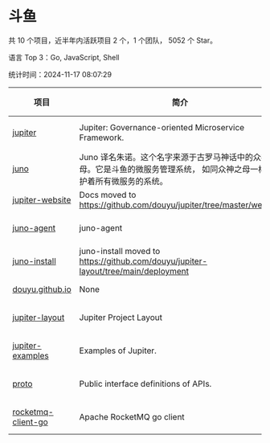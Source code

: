 # 斗鱼

共 10 个项目，近半年内活跃项目 2 个，1 个团队， 5052 个 Star。

语言 Top 3：Go, JavaScript, Shell

统计时间：2024-11-17 08:07:29

| 项目 | 简介 | 语言 | Star 数 | 协议 | 创建时间 | 最后更新时间 | 最后提交时间 |
| --- | --- | --- | --- | --- | --- | --- | --- |
| [jupiter](https://github.com/douyu/jupiter) | Jupiter: Governance-oriented Microservice Framework. | Go | 4415 | Apache License 2.0 | 2020-02-27 | 2024-11-13 | 2024-11-11 |
| [juno](https://github.com/douyu/juno) | Juno 译名朱诺。这个名字来源于古罗马神话中的众神之母。它是斗鱼的微服务管理系统， 如同众神之母一样守护着所有微服务的系统。 | JavaScript | 484 | Apache License 2.0 | 2020-05-21 | 2024-09-16 | 2024-08-15 |
| [jupiter-website](https://github.com/douyu/jupiter-website) | Docs moved to https://github.com/douyu/jupiter/tree/master/website | None | 22 | - | 2020-05-25 | 2023-01-27 | 2022-10-28 |
| [juno-agent](https://github.com/douyu/juno-agent) | juno-agent | Go | 52 | Apache License 2.0 | 2020-05-25 | 2024-09-27 | 2023-10-16 |
| [juno-install](https://github.com/douyu/juno-install) | juno-install moved to https://github.com/douyu/jupiter-layout/tree/main/deployment | Shell | 25 | - | 2020-07-09 | 2023-05-06 | 2022-10-31 |
| [douyu.github.io](https://github.com/douyu/douyu.github.io) | None | HTML | 1 | - | 2021-07-22 | 2021-07-23 | 2021-07-22 |
| [jupiter-layout](https://github.com/douyu/jupiter-layout) | Jupiter Project Layout | Go | 37 | Apache License 2.0 | 2022-05-11 | 2024-06-12 | 2024-02-05 |
| [jupiter-examples](https://github.com/douyu/jupiter-examples) | Examples of Jupiter. | Go | 14 | Apache License 2.0 | 2022-05-20 | 2024-01-31 | 2023-10-18 |
| [proto](https://github.com/douyu/proto) | Public interface definitions of APIs. | Go | 2 | Apache License 2.0 | 2023-03-31 | 2023-04-12 | 2023-12-22 |
| [rocketmq-client-go](https://github.com/douyu/rocketmq-client-go) | Apache RocketMQ go client | Go | 0 | Apache License 2.0 | 2023-12-07 | 2023-12-07 | 2023-12-07 |
